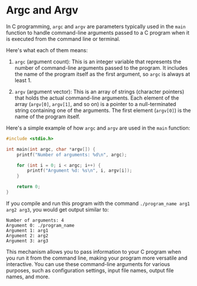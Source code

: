 # Argc and Argv

In C programming, `argc` and `argv` are parameters typically used in the `main` function to handle command-line arguments passed to a C program when it is executed from the command line or terminal.

Here's what each of them means:

1. `argc` (argument count): This is an integer variable that represents the number of command-line arguments passed to the program. It includes the name of the program itself as the first argument, so `argc` is always at least 1.

2. `argv` (argument vector): This is an array of strings (character pointers) that holds the actual command-line arguments. Each element of the array (`argv[0]`, `argv[1]`, and so on) is a pointer to a null-terminated string containing one of the arguments. The first element (`argv[0]`) is the name of the program itself.

Here's a simple example of how `argc` and `argv` are used in the `main` function:

```c
#include <stdio.h>

int main(int argc, char *argv[]) {
    printf("Number of arguments: %d\n", argc);

    for (int i = 0; i < argc; i++) {
        printf("Argument %d: %s\n", i, argv[i]);
    }

    return 0;
}
```

If you compile and run this program with the command `./program_name arg1 arg2 arg3`, you would get output similar to:

```
Number of arguments: 4
Argument 0: ./program_name
Argument 1: arg1
Argument 2: arg2
Argument 3: arg3
```

This mechanism allows you to pass information to your C program when you run it from the command line, making your program more versatile and interactive. You can use these command-line arguments for various purposes, such as configuration settings, input file names, output file names, and more.
